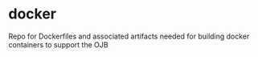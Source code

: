 # docker
Repo for Dockerfiles and associated artifacts needed for building docker containers to support the OJB
